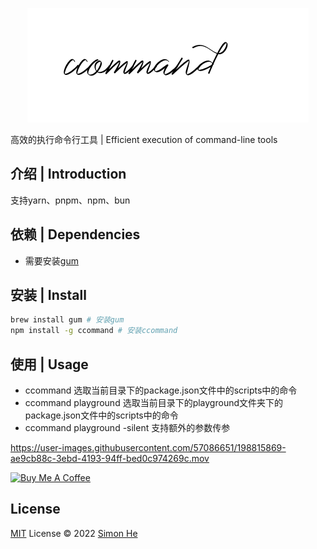 <span><div align="center">![kv](/assets/kv.png)</div></span>

高效的执行命令行工具 | Efficient execution of command-line tools

## 介绍 | Introduction
支持yarn、pnpm、npm、bun

## 依赖 | Dependencies
- 需要安装[gum](https://github.com/charmbracelet/gum#installation)
## 安装 | Install
```bash
brew install gum # 安装gum
npm install -g ccommand # 安装ccommand
```

## 使用 | Usage
- ccommand 选取当前目录下的package.json文件中的scripts中的命令
- ccommand playground 选取当前目录下的playground文件夹下的package.json文件中的scripts中的命令
- ccommand playground -silent 支持额外的参数传参

https://user-images.githubusercontent.com/57086651/198815869-ae9cb88c-3ebd-4193-94ff-bed0c974269c.mov

<a href="https://github.com/Simon-He95/sponsor" target="_blank"><img src="https://cdn.buymeacoffee.com/buttons/default-orange.png" alt="Buy Me A Coffee" style="height: 51px !important;width: 217px !important;" ></a>

## License
[MIT](./LICENSE) License © 2022 [Simon He](https://github.com/Simon-He95)

